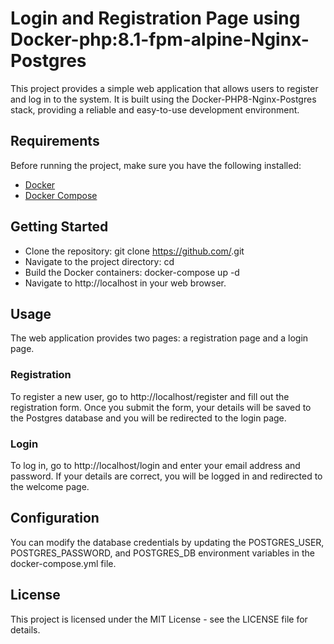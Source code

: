 
# Login and Registration Page using Docker-php:8.1-fpm-alpine-Nginx-Postgres 

This project provides a simple web application that allows users to register and log in to the system. It is built using the Docker-PHP8-Nginx-Postgres stack, providing a reliable and easy-to-use development environment.


## Requirements
Before running the project, make sure you have the following installed:
 - [Docker](https://docs.docker.com/get-docker/)
 - [Docker Compose](https://docs.docker.com/compose/install/)


## Getting Started
 - Clone the repository: git clone https://github.com/<your-repo-name>.git
 - Navigate to the project directory: cd <your-repo-name>
 - Build the Docker containers: docker-compose up -d
 - Navigate to http://localhost in your web browser.

## Usage
The web application provides two pages: a registration page and a login page.

### Registration
To register a new user, go to http://localhost/register and fill out the registration form. Once you submit the form, your details will be saved to the Postgres database and you will be redirected to the login page.

### Login
To log in, go to http://localhost/login and enter your email address and password. If your details are correct, you will be logged in and redirected to the welcome page.

## Configuration
You can modify the database credentials by updating the POSTGRES_USER, POSTGRES_PASSWORD, and POSTGRES_DB environment variables in the docker-compose.yml file.

## License
This project is licensed under the MIT License - see the LICENSE file for details.


